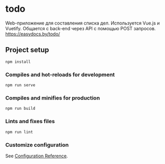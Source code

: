 # todo

Web-приложение для составления списка дел. Используется Vue.js и Vuetify. Общается с back-end через API с помощью POST запросов.
https://easydocs.by/todo/

## Project setup
```
npm install
```

### Compiles and hot-reloads for development
```
npm run serve
```

### Compiles and minifies for production
```
npm run build
```

### Lints and fixes files
```
npm run lint
```

### Customize configuration
See [Configuration Reference](https://cli.vuejs.org/config/).
